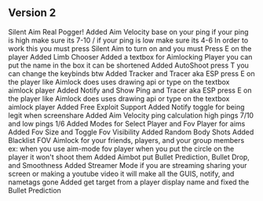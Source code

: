 Version 2
-------------
Silent Aim Real Pogger!
Added Aim Velocity base on your ping 
if your ping is high make sure its 7-10 / if your ping is low make sure its 4-6
In order to work this you must press Silent Aim to turn on and you must Press E on the player
Added Limb Chooser
Added a textbox for Aimlocking Player you can put the name in the box it can be shortened 
Added AutoShoot press T you can change the keybinds btw
Added Tracker and Tracer aka ESP press E on the player like Aimlock does uses drawing api or type on the textbox aimlock player
Added Notify and Show Ping and Tracer aka ESP press E on the player like Aimlock does uses drawing api or type on the textbox aimlock player
Added Free Exploit Support 
Added Notify toggle for being legit when screenshare
Added Aim Velocity ping calculation high pings 7/10 and low pings 1/6
Added Modes for Select Player and Fov Player for aims
Added Fov Size and Toggle Fov Visibility
Added Random Body Shots
Added Blacklist FOV Aimlock for your friends, players, and your group members ex: when you use aim-mode fov player when you put the circle on the player it won't shoot them
Added Aimbot put Bullet Prediction, Bullet Drop, and Smoothness
Added Streamer Mode if you are streaming sharing your screen or making a youtube video it will make all the GUIS, notify, and nametags gone
Added get target from a player display name and fixed the Bullet Prediction
